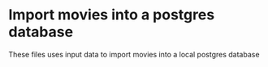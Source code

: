 # Import movies into a postgres database

These files uses input data to import movies into a local postgres database